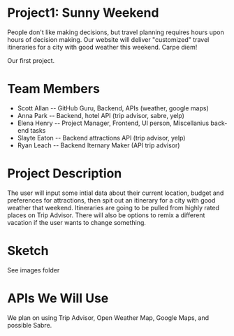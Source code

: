 # Project1: Sunny Weekend

People don't like making decisions, but travel planning requires hours upon hours of decision making. Our website will deliver "customized" travel itineraries for a city with good weather this weekend. Carpe diem!

Our first project. 
# Team Members
  * Scott Allan -- GitHub Guru, Backend, APIs (weather, google maps)
  * Anna Park -- Backend, hotel API (trip advisor, sabre, yelp)
  * Elena Henry  -- Project Manager, Frontend, UI person, Miscellanius back-end tasks
  * Slayte Eaton -- Backend attractions API (trip advisor, yelp)
  * Ryan Leach -- Backend Iternary Maker (API trip advisor)
  
  # Project Description
  
  The user will input some intial data about their current location, budget and preferences for attractions, then spit out an itinerary for a city with good weather that weekend. Itineraries are going to be pulled from highly rated places on Trip Advisor. There will also be options to remix a different vacation if the user wants to change something.
  
  # Sketch
  
  See images folder
 
  
  # APIs We Will Use
  
  We plan on using Trip Advisor, Open Weather Map, Google Maps, and possible Sabre.
  
